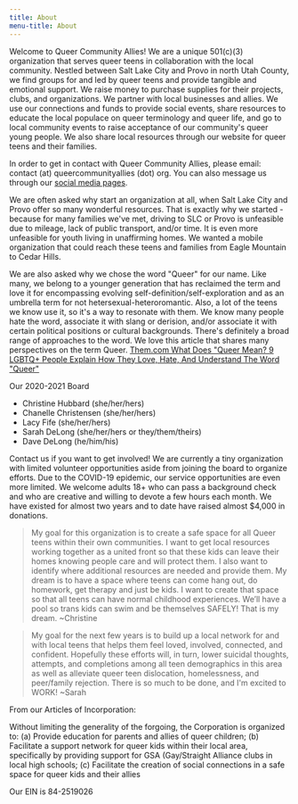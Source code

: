 ```yaml
---
title: About
menu-title: About
---
```


Welcome to Queer Community Allies! We are a unique 501(c)(3) organization that serves queer teens in collaboration with the local community. Nestled between Salt Lake City and Provo in north Utah County, we find groups for and led by queer teens and provide tangible and emotional support. We raise money to purchase supplies for their projects, clubs, and organizations. We partner with local businesses and allies. We use our connections and funds to provide social events, share resources to educate the local populace on queer terminology and queer life, and go to local community events to raise acceptance of our community's queer young people. We also share local resources through our website for queer teens and their families.  

In order to get in contact with Queer Community Allies, please email: contact (at) queercommunityallies (dot) org. You can also message us through our [social media pages](/social).

We are often asked why start an organization at all, when Salt Lake City and Provo offer so many wonderful resources. That is exactly why we started - because for many families we've met, driving to SLC or Provo is unfeasible due to mileage, lack of public transport, and/or time. It is even more unfeasible for youth living in unaffirming homes. We wanted a mobile organization that could reach these teens and families from Eagle Mountain to Cedar Hills. 

We are also asked why we chose the word "Queer" for our name. Like many, we belong to a younger generation that has reclaimed the term and love it for encompassing evolving self-definition/self-exploration and as an umbrella term for not hetersexual-heteroromantic. Also, a lot of the teens we know use it, so it's a way to resonate with them. We know many people hate the word, associate it with slang or derision, and/or associate it with certain political positions or cultural backgrounds. There's definitely a broad range of approaches to the word. We love this article that shares many perspectives on the term Queer. [Them.com What Does "Queer Mean? 9 LGBTQ+ People Explain How They Love, Hate, And Understand The Word "Queer"](https://www.them.us/story/what-does-queer-mean?fbclid=IwAR2LvTTiZQzdT2C8sMjgEni4XBPKtmnjWGJaEgchX4gDFM1HIwrNQ5zgUf8) 

Our 2020-2021 Board
- Christine Hubbard (she/her/hers)
- Chanelle Christensen (she/her/hers)
- Lacy Fife (she/her/hers)
- Sarah DeLong (she/her/hers or they/them/theirs)
- Dave DeLong (he/him/his)

Contact us if you want to get involved! We are currently a tiny organization with limited volunteer opportunities aside from joining the board to organize efforts. Due to the COVID-19 epidemic, our service opportunities are even more limited. We welcome adults 18+ who can pass a background check and who are creative and willing to devote a few hours each month. We have existed for almost two years and to date have raised almost $4,000 in donations. 



> My goal for this organization is to create a safe space for all Queer teens within their own communities. I want to get local resources working together as a united front so that these kids can leave their homes knowing people care and will protect them. I also want to identify where additional resources are needed and provide them. My dream is to have a space where teens can come hang out, do homework, get therapy and just be kids. I want to create that space so that all teens can have normal childhood experiences. We’ll have a pool so trans kids can swim and be themselves SAFELY! That is my dream. ~Christine 

> My goal for the next few years is to build up a local network for and with local teens that helps them feel loved, involved, connected, and confident. Hopefully these efforts will, in turn, lower suicidal thoughts, attempts, and completions among all teen demographics in this area as well as alleviate queer teen dislocation, homelessness, and peer/family rejection. There is so much to be done, and I'm excited to WORK! ~Sarah 

From our Articles of Incorporation:

Without limiting the generality of the forgoing, the Corporation is organized to:
(a) Provide education for parents and allies of queer children; 
(b) Facilitate a support network for queer kids within their local area, specifically by providing support for GSA (Gay/Straight Alliance clubs in local high schools; 
(c) Facilitate the creation of social connections in a safe space for queer kids and their allies

Our EIN is 84-2519026
